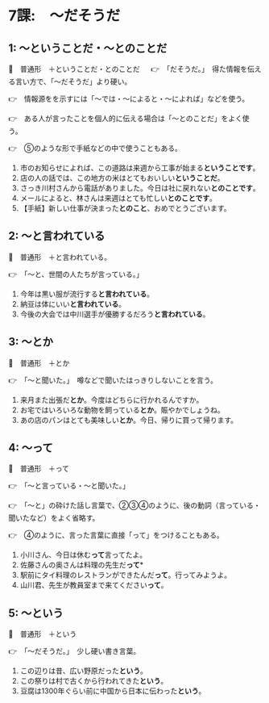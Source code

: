 # 7課:　～だそうだ

## 1: ～ということだ・～とのことだ

🔗　普通形　＋ということだ・とのことだ
　
👉　「だそうだ。」　得た情報を伝える言い方で、「～だそうだ」より硬い。

👉　情報源をを示すには「～では・～によると・～によれば」などを使う。

👉　ある人が言ったことを個人的に伝える場合は「～とのことだ」をよく使う。

👉　⑤のような形で手紙などの中で使うこともある。

1. 市のお知らせによれば、この道路は来週から工事が始まる**ということです**。
2. 店の人の話では、この地方の米はとてもおいしい**ということだ**。
3. さっき川村さんから電話がありました。今日は社に戻れない**とのことです**。
4. メールによると、林さんは来週はとても忙しい**とのことです**。
5. 【手紙】新しい仕事が決まった**とのこと**、おめでとうございます。

## 2: ～と言われている

🔗　普通形　＋と言われている。

👉　「～と、世間の人たちが言っている。」

1. 今年は黒い服が流行する**と言われている**。
2. 納豆は体にいい**と言われている**。
3. 今後の大会では中川選手が優勝するだろう**と言われている**。

## 3: ～とか

🔗　普通形　＋とか

👉　「～と聞いた。」　噂などで聞いたはっきりしないことを言う。

1. 来月また出張だ**とか**。今度はどちらに行かれるんですか。
2. お宅ではいろいろな動物を飼っている**とか**。賑やかでしょうね。
3. あの店のパンはとても美味しい**とか**。今日、帰りに買って帰ります。

## 4: ～って

🔗　普通形　＋って

👉　「～と言っている・～と聞いた。」

👉　「～と」の砕けた話し言葉で、②③④のように、後の動詞（言っている・聞いたなど）をよく省略す。

👉　④のように、言った言葉に直接「って」をつけることもある。

1. 小川さん、今日は休む**って**言ってたよ。
2. 佐藤さんの奥さんは料理の先生だ**って***
3. 駅前にタイ料理のレストランができたんだ**って**。行ってみようよ。
4. 山川君、先生が教員室まで来てください**って**。

## 5: ～という

🔗　普通形　＋という

👉　「～だそうだ。」　少し硬い書き言葉。

1. この辺りは昔、広い野原だった**という**。
2. この祭りは村で古くから行われてきた**という**。
3. 豆腐は1300年ぐらい前に中国から日本に伝わった**という**。
